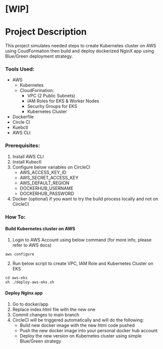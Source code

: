 # [WIP]
# Project Description
This project simulates needed steps to create Kubernetes cluster on AWS using CoudFormation then build and deploy dockerized NginX app using Blue/Green deployment strategy.

### Tools Used:
- AWS
    - Kubernetes
    - CloudFormation:
        - VPC (2 Public Subnets)
        - IAM Roles for EKS & Worker Nodes
        - Security Groups for EKS
        - Kubernetes Cluster
- Dockerfile
- Circle CI
- Kuebctl
- AWS CLI


### Prerequisites:

1. Install AWS CLI
2. Install Kubectl
3. Configure below variables on CircleCI
    - AWS_ACCESS_KEY_ID
    - AWS_SECRET_ACCESS_KEY
    - AWS_DEFAULT_REGION
    - DOCKERHUB_USERNAME
    - DOCKERHUB_PASSWORD
4. Docker (optional) if you want to try the build process locally and not on CircleCI

### How To:

#### Build Kubernetes cluster on AWS

1. Login to AWS Account using below command (for more info, please refer to AWS docs)

```
aws configure
```

2. Run below script to create VPC, IAM Role and Kubernetes Cluster on EKS

```
cd aws-eks
sh ./deploy-aws-eks.sh
```

#### Deploy Nginx app

1. Go to docker/app
2. Replace index.html file with the new one
3. Commit changes to main branch
4. CircleCI will be triggered automatically and will do the following:
    - Build new docker image with the new html code pushed
    - Push the new docker image into your personal docker hub account
    - Deploy the new version on Kubernetes cluster using simple Blue/Green strategy